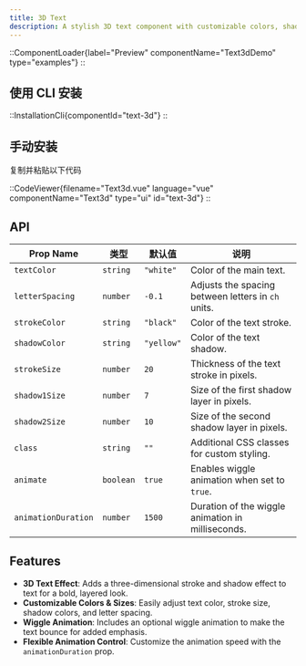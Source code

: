 ```yaml
---
title: 3D Text
description: A stylish 3D text component with customizable colors, shadows, and animation options.
---
```


::ComponentLoader{label="Preview" componentName="Text3dDemo" type="examples"}
::

## 使用 CLI 安装

::InstallationCli{componentId="text-3d"}
::

## 手动安装

复制并粘贴以下代码

::CodeViewer{filename="Text3d.vue" language="vue" componentName="Text3d" type="ui" id="text-3d"}
::

## API

| Prop Name           | 类型      | 默认值     | 说明                                               |
| ------------------- | --------- | ---------- | -------------------------------------------------- |
| `textColor`         | `string`  | `"white"`  | Color of the main text.                            |
| `letterSpacing`     | `number`  | `-0.1`     | Adjusts the spacing between letters in `ch` units. |
| `strokeColor`       | `string`  | `"black"`  | Color of the text stroke.                          |
| `shadowColor`       | `string`  | `"yellow"` | Color of the text shadow.                          |
| `strokeSize`        | `number`  | `20`       | Thickness of the text stroke in pixels.            |
| `shadow1Size`       | `number`  | `7`        | Size of the first shadow layer in pixels.          |
| `shadow2Size`       | `number`  | `10`       | Size of the second shadow layer in pixels.         |
| `class`             | `string`  | `""`       | Additional CSS classes for custom styling.         |
| `animate`           | `boolean` | `true`     | Enables wiggle animation when set to `true`.       |
| `animationDuration` | `number`  | `1500`     | Duration of the wiggle animation in milliseconds.  |

## Features

- **3D Text Effect**: Adds a three-dimensional stroke and shadow effect to text for a bold, layered look.
- **Customizable Colors & Sizes**: Easily adjust text color, stroke size, shadow colors, and letter spacing.
- **Wiggle Animation**: Includes an optional wiggle animation to make the text bounce for added emphasis.
- **Flexible Animation Control**: Customize the animation speed with the `animationDuration` prop.
